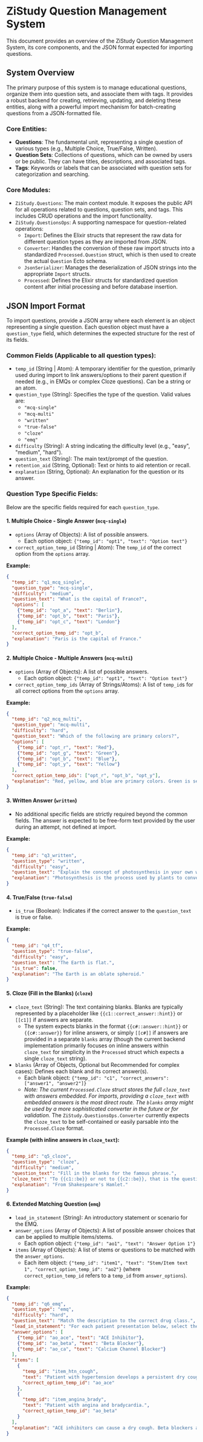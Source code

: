# ZiStudy Question Management System

This document provides an overview of the ZiStudy Question Management System, its core components, and the JSON format expected for importing questions.

## System Overview

The primary purpose of this system is to manage educational questions, organize them into question sets, and associate them with tags. It provides a robust backend for creating, retrieving, updating, and deleting these entities, along with a powerful import mechanism for batch-creating questions from a JSON-formatted file.

### Core Entities:

*   **Questions**: The fundamental unit, representing a single question of various types (e.g., Multiple Choice, True/False, Written).
*   **Question Sets**: Collections of questions, which can be owned by users or be public. They can have titles, descriptions, and associated tags.
*   **Tags**: Keywords or labels that can be associated with question sets for categorization and searching.

### Core Modules:

*   `ZiStudy.Questions`: The main context module. It exposes the public API for all operations related to questions, question sets, and tags. This includes CRUD operations and the import functionality.
*   `ZiStudy.QuestionsOps`: A supporting namespace for question-related operations:
    *   `Import`: Defines the Elixir structs that represent the raw data for different question types as they are imported from JSON.
    *   `Converter`: Handles the conversion of these raw import structs into a standardized `Processed.Question` struct, which is then used to create the actual `Question` Ecto schema.
    *   `JsonSerializer`: Manages the deserialization of JSON strings into the appropriate `Import` structs.
    *   `Processed`: Defines the Elixir structs for standardized question content after initial processing and before database insertion.

## JSON Import Format

To import questions, provide a JSON array where each element is an object representing a single question. Each question object must have a `question_type` field, which determines the expected structure for the rest of its fields.

### Common Fields (Applicable to all question types):

*   `temp_id` (String | Atom): A temporary identifier for the question, primarily used during import to link answers/options to their parent question if needed (e.g., in EMQs or complex Cloze questions). Can be a string or an atom.
*   `question_type` (String): Specifies the type of the question. Valid values are:
    *   `"mcq-single"`
    *   `"mcq-multi"`
    *   `"written"`
    *   `"true-false"`
    *   `"cloze"`
    *   `"emq"`
*   `difficulty` (String): A string indicating the difficulty level (e.g., "easy", "medium", "hard").
*   `question_text` (String): The main text/prompt of the question.
*   `retention_aid` (String, Optional): Text or hints to aid retention or recall.
*   `explanation` (String, Optional): An explanation for the question or its answer.

### Question Type Specific Fields:

Below are the specific fields required for each `question_type`.

#### 1. Multiple Choice - Single Answer (`mcq-single`)

*   `options` (Array of Objects): A list of possible answers.
    *   Each option object: `{"temp_id": "opt1", "text": "Option text"}`
*   `correct_option_temp_id` (String | Atom): The `temp_id` of the correct option from the `options` array.

**Example:**
```json
{
  "temp_id": "q1_mcq_single",
  "question_type": "mcq-single",
  "difficulty": "medium",
  "question_text": "What is the capital of France?",
  "options": [
    {"temp_id": "opt_a", "text": "Berlin"},
    {"temp_id": "opt_b", "text": "Paris"},
    {"temp_id": "opt_c", "text": "London"}
  ],
  "correct_option_temp_id": "opt_b",
  "explanation": "Paris is the capital of France."
}
```

#### 2. Multiple Choice - Multiple Answers (`mcq-multi`)

*   `options` (Array of Objects): A list of possible answers.
    *   Each option object: `{"temp_id": "opt1", "text": "Option text"}`
*   `correct_option_temp_ids` (Array of Strings/Atoms): A list of `temp_id`s for all correct options from the `options` array.

**Example:**
```json
{
  "temp_id": "q2_mcq_multi",
  "question_type": "mcq-multi",
  "difficulty": "hard",
  "question_text": "Which of the following are primary colors?",
  "options": [
    {"temp_id": "opt_r", "text": "Red"},
    {"temp_id": "opt_g", "text": "Green"},
    {"temp_id": "opt_b", "text": "Blue"},
    {"temp_id": "opt_y", "text": "Yellow"}
  ],
  "correct_option_temp_ids": ["opt_r", "opt_b", "opt_y"],
  "explanation": "Red, yellow, and blue are primary colors. Green is secondary."
}
```

#### 3. Written Answer (`written`)

*   No additional specific fields are strictly required beyond the common fields. The answer is expected to be free-form text provided by the user during an attempt, not defined at import.

**Example:**
```json
{
  "temp_id": "q3_written",
  "question_type": "written",
  "difficulty": "easy",
  "question_text": "Explain the concept of photosynthesis in your own words.",
  "explanation": "Photosynthesis is the process used by plants to convert light energy into chemical energy."
}
```

#### 4. True/False (`true-false`)

*   `is_true` (Boolean): Indicates if the correct answer to the `question_text` is true or false.

**Example:**
```json
{
  "temp_id": "q4_tf",
  "question_type": "true-false",
  "difficulty": "easy",
  "question_text": "The Earth is flat.",
  "is_true": false,
  "explanation": "The Earth is an oblate spheroid."
}
```

#### 5. Cloze (Fill in the Blanks) (`cloze`)

*   `cloze_text` (String): The text containing blanks. Blanks are typically represented by a placeholder like `{{c1::correct_answer::hint}}` or `[[c1]]` if answers are separate.
    *   The system expects blanks in the format `{{c#::answer::hint}}` or `{{c#::answer}}` for inline answers, or simply `[[c#]]` if answers are provided in a separate `blanks` array (though the current backend implementation primarily focuses on inline answers within `cloze_text` for simplicity in the `Processed` struct which expects a single `cloze_text` string).
*   `blanks` (Array of Objects, Optional but Recommended for complex cases): Defines each blank and its correct answer(s).
    *   Each blank object: `{"temp_id": "c1", "correct_answers": ["answer1", "answer2"]}`
    *   *Note: The current `Processed.Cloze` struct stores the full `cloze_text` with answers embedded. For imports, providing a `cloze_text` with embedded answers is the most direct route. The `blanks` array might be used by a more sophisticated converter in the future or for validation.* The `ZiStudy.QuestionsOps.Converter` currently expects the `cloze_text` to be self-contained or easily parsable into the `Processed.Cloze` format.

**Example (with inline answers in `cloze_text`):**
```json
{
  "temp_id": "q5_cloze",
  "question_type": "cloze",
  "difficulty": "medium",
  "question_text": "Fill in the blanks for the famous phrase.",
  "cloze_text": "To {{c1::be}} or not to {{c2::be}}, that is the question.",
  "explanation": "From Shakespeare's Hamlet."
}
```

#### 6. Extended Matching Question (`emq`)

*   `lead_in_statement` (String): An introductory statement or scenario for the EMQ.
*   `answer_options` (Array of Objects): A list of possible answer choices that can be applied to multiple items/stems.
    *   Each option object: `{"temp_id": "ao1", "text": "Answer Option 1"}`
*   `items` (Array of Objects): A list of stems or questions to be matched with the `answer_options`.
    *   Each item object: `{"temp_id": "item1", "text": "Stem/Item text 1", "correct_option_temp_id": "ao2"}` (where `correct_option_temp_id` refers to a `temp_id` from `answer_options`).

**Example:**
```json
{
  "temp_id": "q6_emq",
  "question_type": "emq",
  "difficulty": "hard",
  "question_text": "Match the description to the correct drug class.",
  "lead_in_statement": "For each patient presentation below, select the most appropriate drug class from the list.",
  "answer_options": [
    {"temp_id": "ao_ace", "text": "ACE Inhibitor"},
    {"temp_id": "ao_beta", "text": "Beta Blocker"},
    {"temp_id": "ao_ca", "text": "Calcium Channel Blocker"}
  ],
  "items": [
    {
      "temp_id": "item_htn_cough", 
      "text": "Patient with hypertension develops a persistent dry cough.", 
      "correct_option_temp_id": "ao_ace"
    },
    {
      "temp_id": "item_angina_brady", 
      "text": "Patient with angina and bradycardia.", 
      "correct_option_temp_id": "ao_beta"
    }
  ],
  "explanation": "ACE inhibitors can cause a dry cough. Beta blockers are used for angina but can cause bradycardia."
}
```
